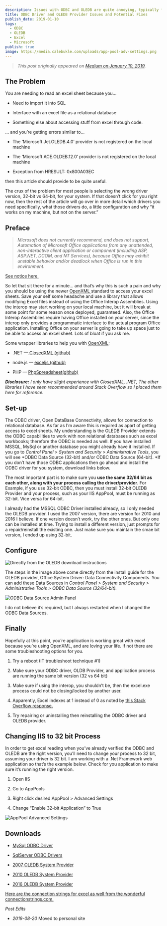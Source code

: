 ```yaml
---
description: Issues with ODBC and OLEDB are quite annoying, typically found when trying to use these drivers to connect to an excel sheet. Here I detail how I solved my issues using IIS.
title: ODBC Driver and OLEDB Provider Issues and Potential Fixes
publish_date: 2019-01-10
tags:
  - ODBC
  - OLEDB
  - Excel
  - Microsoft
publish: true
image: https://media.calebukle.com/uploads/app-pool-adv-settings.png
---
```


>_This post originally appeared on [Medium on January 10, 2019](https://medium.com/@caleb.ukle/odbc-driver-and-oledb-provider-issues-and-potential-fixes-1b165de20e1b)._

## The Problem

You are needing to read an excel sheet because you…

* Need to import it into SQL

* Interface with an excel file as a relational database

* Something else about accessing stuff from excel through code.

… and you’re getting errors similar to…

* The ‘Microsoft.Jet.OLEDB.4.0’ provider is not registered on the local machine

* The ‘Microsoft.ACE.OLDEB.12.0’ provider is not registered on the local machine

* Exception from HRESULT: 0x800A03EC

then this article should provide to be quite useful.

The crux of the problem for most people is selecting the wrong driver version, 32-bit vs 64-bit, for your system. If that doesn’t click for you right now, then the rest of the article will go over in more detail which drivers you need specifically, what those drivers do, a little configuration and why “it works on my machine, but not on the server.”

## Preface
>_Microsoft does not currently recommend, and does not support, Automation of Microsoft Office applications from any unattended, non-interactive client application or component (including ASP, ASP.NET, DCOM, and NT Services), because Office may exhibit unstable behavior and/or deadlock when Office is run in this environment_.

[See notice here.](https://support.microsoft.com/en-us/help/257757/considerations-for-server-side-automation-of-office?wa=wsignin1.0%3Fwa%3Dwsignin1.0)

So let that sit there for a minute… and that’s why this is such a pain and why you should be using the newer [OpenXML ](https://docs.microsoft.com/en-us/office/open-xml/open-xml-sdk)standard to access your excel sheets. Save your self some headache and use a library that allows modifying Excel files instead of using the Office Interop Assemblies. Using the interop may start working on your local machine, but it will break at some point for some reason once deployed, guaranteed. Also, the Office Interop Assemblies require having Office installed on your server, since the interop only provides a programmatic interface to the actual program Office application. Installing Office on your server is going to take up space just to be able to access an excel sheet. Lots of bloat if you ask me.

Some wrapper libraries to help you with [OpenXML](https://docs.microsoft.com/en-us/office/open-xml/open-xml-sdk):

* .NET —[ ClosedXML (github)](https://github.com/ClosedXML/ClosedXML)

* node.js — [exceljs (github)](https://github.com/guyonroche/exceljs)

* PHP — [PhpSpreadsheet(github)](https://github.com/PHPOffice/PhpSpreadsheet)

***Disclosure:** I only have slight experience with ClosedXML, .NET, The other libraries I have seen recommended around Stack Overflow so I placed them here for reference.*

## Set-up

The ODBC driver, Open DataBase Connectivity, allows for connection to relational database. As far as I’m aware this is required as apart of getting access to excel sheets. My understanding is the OLEDB Provider extends the ODBC capabilities to work with non relational databases such as excel workbooks; therefore the ODBC is needed as well. If you have installed MSSQL, MySql or another database you might already have it installed. If you go to *Control Panel > System and Security > Administrative Tools*, you will see *ODBC Data Source (32-bit) and/or ODBC Data Source (64-bit). *If you don’t have those ODBC applications then go ahead and install the ODBC driver for you system, download links below.

The most important part is to make sure you **use the same 32/64 bit as each other, along with your process calling the driver/provider**. For Example, if you use 32-bit ODBC, then you must install 32-bit OLEDB Provider and your process, such as your IIS AppPool, must be running as 32-bit. Vice versa for 64-bit.

I already had the MSSQL ODBC Driver installed already, so I only needed the OLEDB provider. I used the 2007 version, there are version for 2010 and 2016 I believe. If one version doesn’t work, try the other ones. But only one can be installed at time. Trying to install a different version, just prompts for a repair/reinstall the existing one. Just make sure you maintain the smae bit version, I ended up using 32-bit.

## Configure

![Directly from the OLEDB download instructions](https://media.calebukle.com/uploads/oledb-instructions.png)

The steps in the image above come directly from the install guide for the OLEDB provider, Office System Driver: Data Connectivity Components. You can add these Data Sources in *Control Panel > System and Security > Administrative Tools > ODBC Data Source (32/64-bit).*

![ODBC Data Source Admin Panel](https://media.calebukle.com/uploads/admin-panel.png)

I do not believe it’s required, but I always restarted when I changed the ODBC Data Sources.

## Finally

Hopefully at this point, you’re application is working great with excel because you’re using OpenXML, and are loving your life. If not there are some troubleshooting options for you.

1. Try a reboot (IT troubleshoot technique #1)

1. Make sure your ODBC driver, OLDB Provider, and application process are running the same bit version (32 vs 64 bit)

1. Make sure if using the interop, you shouldn’t be, then the excel.exe process could not be closing/locked by another user.

1. Apparently, Excel indexes at 1 instead of 0 as noted by [this Stack Overflow response.](https://stackoverflow.com/questions/12714626/exception-from-hresult-0x800a03ec-error)

1. Try repairing or uninstalling then reinstalling the ODBC driver and OLEDB provider.

## Changing IIS to 32 bit Process

In order to get excel reading when you’ve already verified the ODBC and OLEDB are the right version, you’ll need to change your process to 32 bit, assuming your driver is 32 bit. I am working with a .Net Framework web application so that’s the example below. Check for you application to make sure it’s running the right version.

1. Open IIS

1. Go to AppPools

1. Right click desired AppPool > Advanced Settings

1. Change “Enable 32-bit Application” to True

![AppPool Advanced Settings](https://media.calebukle.com/uploads/app-pool-adv-settings.png)

## Downloads

* [MySql ODBC Driver](https://dev.mysql.com/downloads/connector/odbc/)

* [SqlServer ODBC Drivers](https://docs.microsoft.com/en-us/sql/connect/odbc/download-odbc-driver-for-sql-server?view=sql-server-2017)

* [2007 OLEDB System Provider](https://www.microsoft.com/en-us/download/details.aspx?id=23734)

* [2010 OLEDB System Provider](https://www.microsoft.com/en-us/download/details.aspx?id=13255)

* [2016 OLEDB System Provider](https://www.microsoft.com/en-us/download/details.aspx?id=54920)

[Here are the connection strings for excel as well from the wonderful connectionstrings.com.](https://www.connectionstrings.com/excel/)


_Post Edits_

- *2019-08-20* Moved to personal site
